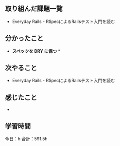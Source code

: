 ## 取り組んだ課題一覧
* Everyday Rails - RSpecによるRailsテスト入門を読む
## 分かったこと
* **スペックを DRY に保つ**
  * 
    
      
    
    

## 次やること
* Everyday Rails - RSpecによるRailsテスト入門を読む
## 感じたこと
* 
 
## 学習時間
今日：h
合計：591.5h
